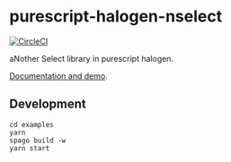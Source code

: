 # purescript-halogen-nselect

[![CircleCI](https://circleci.com/gh/nonbili/purescript-halogen-nselect.svg?style=svg)](https://circleci.com/gh/nonbili/purescript-halogen-nselect)

aNother Select library in purescript halogen.

[Documentation and demo](https://nonbili.github.io/purescript-halogen-nselect/).

## Development

```
cd examples
yarn
spago build -w
yarn start
```
